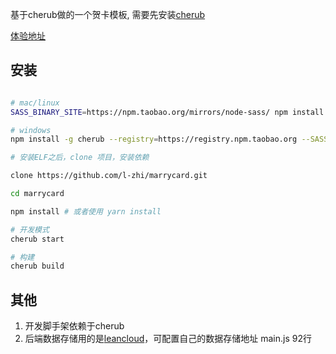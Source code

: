 基于cherub做的一个贺卡模板, 需要先安装[cherub](https://github.com/l-zhi/cherub) 

[体验地址](https://l-zhi.com/dist2/index.html)

## 安装

```bash

# mac/linux
SASS_BINARY_SITE=https://npm.taobao.org/mirrors/node-sass/ npm install -g cherub --registry=https://registry.npm.taobao.org

# windows
npm install -g cherub --registry=https://registry.npm.taobao.org --SASS_BINARY_SITE=https://npm.taobao.org/mirrors/node-sass/

# 安装ELF之后，clone 项目，安装依赖

clone https://github.com/l-zhi/marrycard.git

cd marrycard

npm install # 或者使用 yarn install

# 开发模式
cherub start

# 构建
cherub build
```

## 其他

1. 开发脚手架依赖于cherub
2. 后端数据存储用的是[leancloud](https://leancloud.cn/)，可配置自己的数据存储地址 main.js 92行
